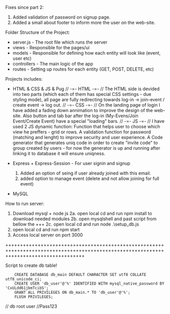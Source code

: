Fixes since part 2:
1. Added validation of password on signup page.
2. Added a small about footer to inform more the user on the web-site.

Folder Structure of the Project:
- server.js - The root file which runs the server
- views - Responsible for the pages/ui
- models - Responsible for defining how each entity will look like (event, user etc)
- controllers - The main logic of the app
- routes - Setting up routes for each entity (GET, POST, DELETE, etc)

Projects includes:

- HTML & CSS & JS & Pug
// -=- HTML -=- //
The HTML side is devided into two parts (which each of them has special CSS settings - due styling mode), all page are fully redirecting towards log-in -> join-event / create event -> log out.
// -=- CSS -=- //
On the landing page of login I have added a fading down annimation to improve the design of the web-site. Also button and tab bar after the log-in (My-Evens/Join Event/Create Event) have a special "loading" bars.
// -=- JS -=- //
I have used 2 JS dynamic function:
Function that helps user to choose which view he preffers - grid or rows.
A validation function for password (matching and lenght) to improve security and user experience.
A Code generator that generates uniq code in order to create "invite code" to group created by users - for now the generator is up and running after linking it to database it will ensure uniqness.


- Express + Express-Session - For user signin and signup
    1. Added an option of seing if user already joined with this email.
    2. added option to manage event (delete and not allow joining for full event)
- MySQL


How to run server:
1. Download mysql + node js
2a. open local cd and run npm install to download needed modules
2b. open mysqlshell and past script from bellow the +++
2c. open local cd and run node .\setup_db.js
3. open local cd and run npm start
4. Access local server on port 3000


+++++++++++++++++++++++++++++++++++++++++++++++++++++++++++++++++++++++++++++++++++++++++++++++++++++++++++++++++++++++++++++++++++++++

Script to create db table! 


        CREATE DATABASE db_main DEFAULT CHARACTER SET utf8 COLLATE utf8_unicode_ci;
        CREATE USER 'db_user'@'%' IDENTIFIED WITH mysql_native_password BY 'CxULdd61jbmTcibS';
        GRANT ALL PRIVILEGES ON db_main.* TO 'db_user'@'%';
        FLUSH PRIVILEGES;



// db root user
//Pass123